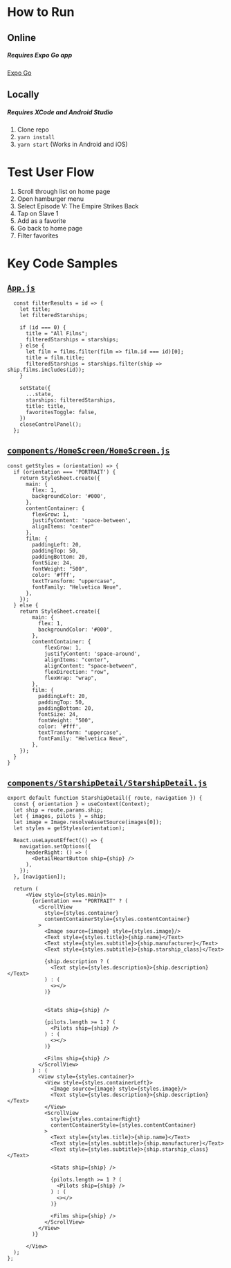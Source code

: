 # How to Run
## Online
##### Requires Expo Go app
[Expo Go](https://expo.dev/@vgrajski/star-wars-starship-databank)

## Locally
##### Requires XCode and Android Studio
1. Clone repo
1. `yarn install`
1. `yarn start` (Works in Android and iOS)

# Test User Flow
1. Scroll through list on home page
2. Open hamburger menu
3. Select Episode V: The Empire Strikes Back
4. Tap on Slave 1
5. Add as a favorite
6. Go back to home page
7. Filter favorites

# Key Code Samples
## [`App.js`](https://github.com/victor-grajski/star-wars-starship-databank/blob/main/App.js)
```
  const filterResults = id => {
    let title;
    let filteredStarships;

    if (id === 0) {
      title = "All Films";
      filteredStarships = starships;
    } else {
      let film = films.filter(film => film.id === id)[0];
      title = film.title;
      filteredStarships = starships.filter(ship => ship.films.includes(id));
    }

    setState({
      ...state,
      starships: filteredStarships,
      title: title,
      favoritesToggle: false,
    })
    closeControlPanel();
  };
  ```
  
  ## [`components/HomeScreen/HomeScreen.js`](https://github.com/victor-grajski/star-wars-starship-databank/blob/main/components/HomeScreen/HomeScreen.js)
  ```
  const getStyles = (orientation) => {
    if (orientation === 'PORTRAIT') {
      return StyleSheet.create({
        main: {
          flex: 1,
          backgroundColor: '#000',
        },
        contentContainer: {
          flexGrow: 1,
          justifyContent: 'space-between',
          alignItems: "center"
        },
        film: {
          paddingLeft: 20,
          paddingTop: 50,
          paddingBottom: 20,
          fontSize: 24,
          fontWeight: "500",
          color: '#fff',
          textTransform: "uppercase",
          fontFamily: "Helvetica Neue",
        },
      });
    } else {
      return StyleSheet.create({
          main: {
            flex: 1,
            backgroundColor: '#000',
          },
          contentContainer: {
              flexGrow: 1,
              justifyContent: 'space-around',
              alignItems: "center",
              alignContent: "space-between",
              flexDirection: "row",
              flexWrap: "wrap",
          },
          film: {
            paddingLeft: 20,
            paddingTop: 50,
            paddingBottom: 20,
            fontSize: 24,
            fontWeight: "500",
            color: '#fff',
            textTransform: "uppercase",
            fontFamily: "Helvetica Neue",
          },
      });
    }
  }
  ```
  
  ## [`components/StarshipDetail/StarshipDetail.js`](https://github.com/victor-grajski/star-wars-starship-databank/blob/main/components/StarshipDetail/StarshipDetail.js)
  ```
  export default function StarshipDetail({ route, navigation }) {
    const { orientation } = useContext(Context);
    let ship = route.params.ship;
    let { images, pilots } = ship;
    let image = Image.resolveAssetSource(images[0]);
    let styles = getStyles(orientation);

    React.useLayoutEffect(() => {
      navigation.setOptions({
        headerRight: () => (
          <DetailHeartButton ship={ship} />
        ),
      });
    }, [navigation]);
    
    return (
        <View style={styles.main}>
          {orientation === "PORTRAIT" ? (
            <ScrollView
              style={styles.container}
              contentContainerStyle={styles.contentContainer}
            >
              <Image source={image} style={styles.image}/> 
              <Text style={styles.title}>{ship.name}</Text>
              <Text style={styles.subtitle}>{ship.manufacturer}</Text>
              <Text style={styles.subtitle}>{ship.starship_class}</Text>

              {ship.description ? (
                <Text style={styles.description}>{ship.description}</Text>
              ) : (
                <></>
              )}
              

              <Stats ship={ship} />

              {pilots.length >= 1 ? (
                <Pilots ship={ship} />
              ) : (
                <></>
              )}
              
              <Films ship={ship} />
            </ScrollView>
          ) : (
            <View style={styles.container}>
              <View style={styles.containerLeft}>
                <Image source={image} style={styles.image}/>
                <Text style={styles.description}>{ship.description}</Text>
              </View>
              <ScrollView
                style={styles.containerRight}
                contentContainerStyle={styles.contentContainer}
              >
                <Text style={styles.title}>{ship.name}</Text>
                <Text style={styles.subtitle}>{ship.manufacturer}</Text>
                <Text style={styles.subtitle}>{ship.starship_class}</Text> 

                <Stats ship={ship} />
                
                {pilots.length >= 1 ? (
                  <Pilots ship={ship} />
                ) : (
                  <></>
                )}

                <Films ship={ship} />
              </ScrollView>
            </View>
          )}
          
        </View>
    );
};
```
